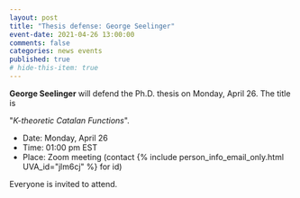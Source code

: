 ```yaml
---
layout: post
title: "Thesis defense: George Seelinger"
event-date: 2021-04-26 13:00:00
comments: false
categories: news events
published: true
# hide-this-item: true
---
```


**George Seelinger** will defend the Ph.D. thesis on Monday, April 26.
The title is

"_K-theoretic Catalan Functions_".

- Date: Monday, April 26
- Time: 01:00 pm EST
- Place: Zoom meeting (contact {% include person_info_email_only.html UVA_id="jlm6cj" %} for id)

Everyone is invited to attend.

